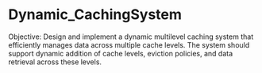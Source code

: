 # Dynamic_CachingSystem
Objective: Design and implement a dynamic multilevel caching system that efficiently manages data across multiple cache levels. The system should support dynamic addition of cache levels, eviction policies, and data retrieval across these levels.
